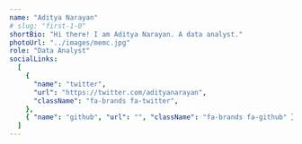 ```yaml
---
name: "Aditya Narayan"
# slug: "first-1-0"
shortBio: "Hi there! I am Aditya Narayan. A data analyst."
photoUrl: "../images/memc.jpg"
role: "Data Analyst"
socialLinks:
  [
    {
      "name": "twitter",
      "url": "https://twitter.com/adityanarayan",
      "className": "fa-brands fa-twitter",
    },
    { "name": "github", "url": "", "className": "fa-brands fa-github" },
  ]
---
```

